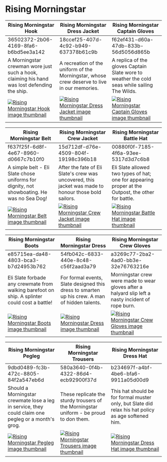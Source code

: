 # Rising Morningstar

| Rising Morningstar Hook | Rising Morningstar Dress Jacket | Rising Morningstar Captain Gloves |
| ----------------------- | ------------------------------- | --------------------------------- |
| 36502372-2b06-4169-8fa6-b6bd5ee3a142 | 18ccef25-407d-4c92-b949-637378b61c9b | f62ef431-d60a-47db-833b-56d5056d865b |
| A Morningstar crewman wore just such a hook, claiming his hand was lost defending the ship. | A recreation of the uniform of the Morningstar, whose crew deserve to live in our memories. | A replica of the gloves Captain Slate wore to weather the cold seas while sailing The Wilds. |
| [![Rising Morningstar Hook image thumbnail](https://seaofthieves.wiki.gg/images/5/5d/Rising_Morningstar_Hook.png)](https://seaofthieves.wiki.gg/wiki/Rising_Morningstar_Hook) | [![Rising Morningstar Dress Jacket image thumbnail](https://seaofthieves.wiki.gg/images/c/c5/Rising_Morningstar_Dress_Jacket.png)](https://seaofthieves.wiki.gg/wiki/Rising_Morningstar_Dress_Jacket) | [![Rising Morningstar Captain Gloves image thumbnail](https://seaofthieves.wiki.gg/images/8/88/Rising_Morningstar_Captain_Gloves.png)](https://seaofthieves.wiki.gg/wiki/Rising_Morningstar_Captain_Gloves) |

| Rising Morningstar Belt | Rising Morningstar Crew Jacket | Rising Morningstar Battle Hat |
| ----------------------- | ------------------------------ | ----------------------------- |
| f637f25f-6d8f-4e67-8960-d0667c7b10f0 | 15d712df-d76e-4509-804f-19198c396b18 | 00880f0f-7185-4f6a-93ee-5317d3d7c6b8 |
| A simple belt - Eli Slate chose uniforms for dignity, not showboating. He was no Sea Dog! | After the fate of Eli Slate's crew was uncovered, this jacket was made to honour those bold sailors. | Eli Slate allowed two types of hat; one for appearing proper at the Outpost, the other for battle. |
| [![Rising Morningstar Belt image thumbnail](https://seaofthieves.wiki.gg/images/1/12/Rising_Morningstar_Belt.png)](https://seaofthieves.wiki.gg/wiki/Rising_Morningstar_Belt) | [![Rising Morningstar Crew Jacket image thumbnail](https://seaofthieves.wiki.gg/images/d/d5/Rising_Morningstar_Crew_Jacket.png)](https://seaofthieves.wiki.gg/wiki/Rising_Morningstar_Crew_Jacket) | [![Rising Morningstar Battle Hat image thumbnail](https://seaofthieves.wiki.gg/images/6/6f/Rising_Morningstar_Battle_Hat.png)](https://seaofthieves.wiki.gg/wiki/Rising_Morningstar_Battle_Hat) |

| Rising Morningstar Boots | Rising Morningstar Dress | Rising Morningstar Crew Gloves |
| ------------------------ | ------------------------ | ------------------------------ |
| e85715ea-da48-4803-bca3-b7d24953b762 | 54fb042c-6833-440e-8c48-c56f2aad3a79 | a3269c77-2ba2-4ad0-bb3e-32e76763216e |
| Eli Slate forbade any crewmate from walking barefoot on ship. A splinter could cost a battle! | For formal events, Slate designed this dress to smarten up his crew. A man of hidden talents. | Morningstar crew were made to wear gloves after a halyard slip left a nasty incident of rope burn. |
| [![Rising Morningstar Boots image thumbnail](https://seaofthieves.wiki.gg/images/6/6e/Rising_Morningstar_Boots.png)](https://seaofthieves.wiki.gg/wiki/Rising_Morningstar_Boots) | [![Rising Morningstar Dress image thumbnail](https://seaofthieves.wiki.gg/images/5/56/Rising_Morningstar_Dress.png)](https://seaofthieves.wiki.gg/wiki/Rising_Morningstar_Dress) | [![Rising Morningstar Crew Gloves image thumbnail](https://seaofthieves.wiki.gg/images/7/71/Rising_Morningstar_Crew_Gloves.png)](https://seaofthieves.wiki.gg/wiki/Rising_Morningstar_Crew_Gloves) |

| Rising Morningstar Pegleg | Rising Morningstar Trousers | Rising Morningstar Dress Hat |
| ------------------------- | --------------------------- | ---------------------------- |
| 9dbd0489-fc3b-472c-8805-84f2a547eb6d | 580a3640-0f4b-4322-86d4-ecb92900f37d | b234697f-a4bf-4be6-bfa6-9911a05d00d9 |
| Should a Morningstar crewmate lose a leg in service, they could claim one pegleg or a month's grog. | These replicate the sturdy trousers of the Morningstar uniform - be proud to don them. | This hat should be for formal muster only, but Slate did relax his hat policy as age softened him. |
| [![Rising Morningstar Pegleg image thumbnail](https://seaofthieves.wiki.gg/images/3/38/Rising_Morningstar_Pegleg.png)](https://seaofthieves.wiki.gg/wiki/Rising_Morningstar_Pegleg) | [![Rising Morningstar Trousers image thumbnail](https://seaofthieves.wiki.gg/images/2/28/Rising_Morningstar_Trousers.png)](https://seaofthieves.wiki.gg/wiki/Rising_Morningstar_Trousers) | [![Rising Morningstar Dress Hat image thumbnail](https://seaofthieves.wiki.gg/images/9/9e/Rising_Morningstar_Dress_Hat.png)](https://seaofthieves.wiki.gg/wiki/Rising_Morningstar_Dress_Hat) |
